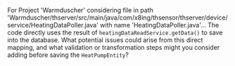 For Project 'Warmduscher' considering file in path 'Warmduscher/thserver/src/main/java/com/x8ing/thsensor/thserver/device/service/HeatingDataPoller.java' with name 'HeatingDataPoller.java'... 
The code directly uses the result of `heatingDataReadService.getData()` to save into the database.  What potential issues could arise from this direct mapping, and what validation or transformation steps might you consider adding before saving the `HeatPumpEntity`?